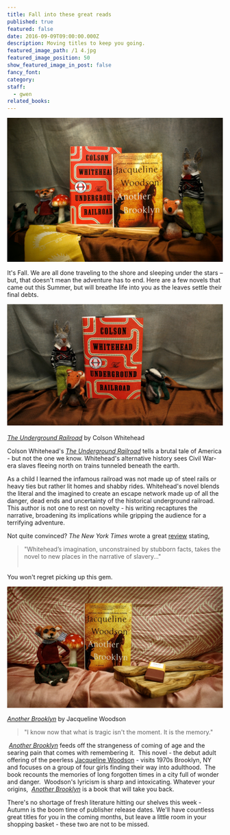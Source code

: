```yaml
---
title: Fall into these great reads
published: true
featured: false
date: 2016-09-09T09:00:00.000Z
description: Moving titles to keep you going.
featured_image_path: /1 4.jpg
featured_image_position: 50
show_featured_image_in_post: false
fancy_font:
category:
staff:
  - gwen
related_books:
---
```



![](/uploads/versions/1-3---x----2184-1456x---.jpg)

It's Fall. We are all done traveling to the shore and sleeping under the stars – but, that doesn't mean the adventure has to end. Here are a few novels that came out this Summer, but will breathe life into you as the leaves settle their final debts.

![](/uploads/versions/1-2---x----2123-1194x---.jpg)
<br>
<br>*[The Underground Railroad](http://www.brooklinebooksmith-shop.com/book/9780385542364)* by Colson Whitehead

Colson Whitehead's *<u>The Underground Railroad</u>* tells a brutal tale of America - but not the one we know. Whitehead's alternative history sees Civil War-era slaves fleeing north on trains tunneled beneath the earth.

As a child I learned the infamous railroad was not made up of steel rails or heavy ties but rather lit homes and shabby rides. Whitehead's novel blends the literal and the imagined to create an escape network made up of all the danger, dead ends and uncertainty of the historical underground railroad. This author is not one to rest on novelty - his writing recaptures the narrative, broadening its implications while gripping the audience for a terrifying adventure.

Not quite convinced?&nbsp;*The New York Times* wrote a great [review](http://www.nytimes.com/2016/08/14/books/review/colson-whitehead-underground-railroad.html?_r=0) stating,

> "Whitehead’s imagination, unconstrained by stubborn facts, takes the novel to new places in the narrative of slavery…"
> <br>&nbsp;

You won't regret picking up this gem.

![](/uploads/versions/1-1---x----2184-1228x---.jpg)

*[Another Brooklyn](http://www.brooklinebooksmith-shop.com/book/9780062359988)* by Jacqueline Woodson

> "I know now that what is tragic isn't the moment. It is the memory."

*&nbsp;<u>Another Brooklyn</u>*&nbsp;feeds off the strangeness of coming of age and the searing pain that comes with remembering it.&nbsp; This novel - the debut adult offering of the peerless [Jacqueline Woodson](http://www.brooklinebooksmith-shop.com/search/author/%22Woodson%2C%20Jacqueline%22) - visits 1970s Brooklyn, NY and focuses on a group of four girls finding their way into adulthood.&nbsp; The book recounts the memories of long forgotten times in a city full of wonder and danger.&nbsp; Woodson's lyricism is sharp and intoxicating. Whatever your origins,&nbsp; *<u>Another Brooklyn</u>* is a book that will take you back.

There's no shortage of fresh literature hitting our shelves this week - Autumn is the boom time of publisher release dates. We'll have countless great titles for you in the coming months, but leave a little room in your shopping basket - these two are not to be missed.